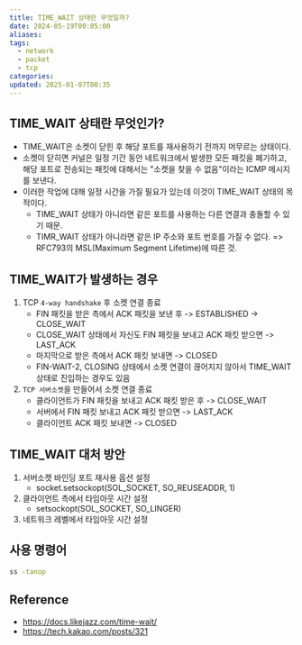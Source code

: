 ```yaml
---
title: TIME_WAIT 상태란 무엇일까?
date: 2024-05-19T00:05:00
aliases: 
tags:
  - network
  - packet
  - tcp
categories: 
updated: 2025-01-07T00:35
---
```


## TIME_WAIT 상태란 무엇인가?

- TIME_WAIT은 소켓이 닫힌 후 해당 포트를 재사용하기 전까지 머무르는 상태이다.
- 소켓이 닫히면 커널은 일정 기간 동안 네트워크에서 발생한 모든 패킷을 폐기하고, 해당 포트로 전송되는 패킷에 대해서는 "소켓을 찾을 수 없음"이라는 ICMP 메시지를 보낸다.
- 이러한 작업에 대해 일정 시간을 가질 필요가 있는데 이것이 TIME_WAIT 상태의 목적이다.
  - TIME_WAIT 상태가 아니라면 같은 포트를 사용하는 다른 연결과 충돌할 수 있기 때문.
  - TIMR_WAIT 상태가 아니라면 같은 IP 주소와 포트 번호를 가질 수 없다. => RFC793의 MSL(Maximum Segment Lifetime)에 따른 것.

## TIME_WAIT가 발생하는 경우

1. TCP `4-way handshake` 후 소켓 연결 종료
   - FIN 패킷을 받은 측에서 ACK 패킷을 보낸 후 -> ESTABLISHED -> CLOSE_WAIT
   - CLOSE_WAIT 상태에서 자신도 FIN 패킷을 보내고 ACK 패킷 받으면 -> LAST_ACK
   - 마지막으로 받은 측에서 ACK 패킷 보내면 -> CLOSED
   - FIN-WAIT-2, CLOSING 상태에서 소켓 연결이 끊어지지 않아서 TIME_WAIT 상태로 진입하는 경우도 있음
2. `TCP 서버소켓`을 만들어서 소켓 연결 종료
   - 클라이언트가 FIN 패킷을 보내고 ACK 패킷 받은 후 -> CLOSE_WAIT
   - 서버에서 FIN 패킷 보내고 ACK 패킷 받으면 -> LAST_ACK
   - 클라이언트 ACK 패킷 보내면 -> CLOSED

## TIME_WAIT 대처 방안

1. 서버소켓 바인딩 포트 재사용 옵션 설정
   - socket.setsockopt(SOL_SOCKET, SO_REUSEADDR, 1)
2. 클라이언트 측에서 타임아웃 시간 설정
   - setsockopt(SOL_SOCKET, SO_LINGER)
3. 네트워크 레벨에서 타임아웃 시간 설정

## 사용 명령어

```bash
ss -tanop
```

## Reference

- https://docs.likejazz.com/time-wait/
- https://tech.kakao.com/posts/321
